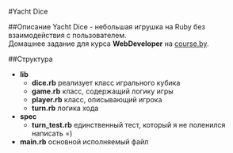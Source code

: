 #Yacht Dice

##Описание
Yacht Dice - небольшая игрушка на Ruby без взаимодействия с пользователем.  
Домашнее задание для курса <b>WebDeveloper</b> на [course.by](http://course.by).

##Структура
*	<b>lib</b>
	*	<b>dice.rb</b> реализует класс игрального кубика
	*	<b>game.rb</b> класс, содержащий логику игры
	*	<b>player.rb</b> класс, описывающий игрока
	*	<b>turn.rb</b> логика хода
*	<b>spec</b>
	*	<b>turn_test.rb</b> единственный тест, который я не поленился написать =)
*	<b>main.rb</b> основной исполняемый файл